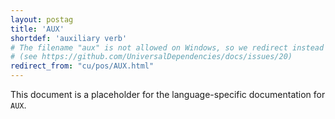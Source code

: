 ```yaml
---
layout: postag
title: 'AUX'
shortdef: 'auxiliary verb'
# The filename "aux" is not allowed on Windows, so we redirect instead
# (see https://github.com/UniversalDependencies/docs/issues/20)
redirect_from: "cu/pos/AUX.html"
---
```


This document is a placeholder for the language-specific documentation
for `AUX`.
